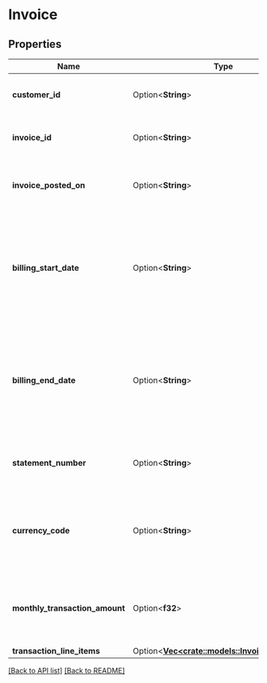 # Invoice

## Properties

Name | Type | Description | Notes
------------ | ------------- | ------------- | -------------
**customer_id** | Option<**String**> | Customer ID associated with the invoice. | 
**invoice_id** | Option<**String**> | Alphanumeric string identifying the invoice. | 
**invoice_posted_on** | Option<**String**> | Date and time invoice was posted on, in ISO 8601 format. | 
**billing_start_date** | Option<**String**> | Date and time (in ISO 8601 format) for initiation point of a billing cycle, signifying the start of charges for a service or subscription. | 
**billing_end_date** | Option<**String**> | Date and time (in ISO 8601 format) for termination point of a billing cycle, signifying the end of charges for a service or subscription. | 
**statement_number** | Option<**String**> | Alphanumeric string identifying the statement number. | 
**currency_code** | Option<**String**> | Three-letter code representing a specific currency used for financial transactions. | 
**monthly_transaction_amount** | Option<**f32**> | Total billable amount for invoiced services charged within a single month. | 
**transaction_line_items** | Option<[**Vec&lt;crate::models::Invoicelineitems&gt;**](Invoicelineitems.md)> |  | 

[[Back to API list]](../README.md#documentation-for-api-endpoints) [[Back to README]](../README.md)



